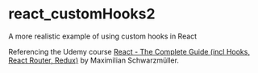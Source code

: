 # react_customHooks2
A more realistic example of using custom hooks in React

Referencing the Udemy course [React - The Complete Guide (incl Hooks, React Router, Redux)](https://www.udemy.com/course/react-the-complete-guide-incl-redux/) by Maximilian Schwarzmüller.
